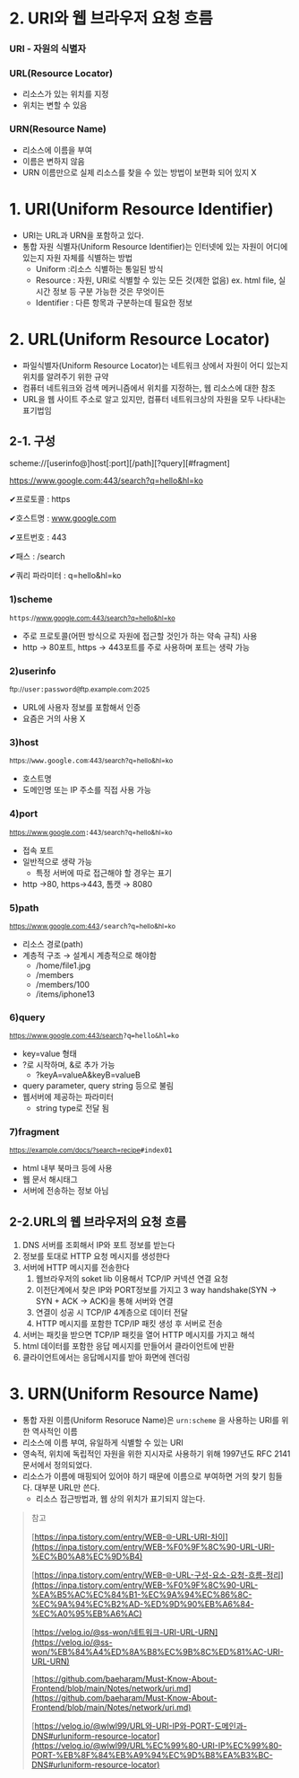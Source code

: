 # 2. URI와 웹 브라우저 요청 흐름

<aside>

### URI - 자원의 식별자

<aside>

### URL(Resource Locator)

- 리소스가 있는 위치를 지정
- 위치는 변할 수 있음
</aside>

<aside>

### URN(Resource Name)

- 리소스에 이름을 부여
- 이름은 변하지 않음
- URN 이름만으로 실제 리소스를 찾을 수 있는 방법이 보편화 되어 있지 X
</aside>

</aside>

# 1. URI(Uniform Resource Identifier)

- URI는 URL과 URN을 포함하고 있다.
- 통합 자원 식별자(Uniform Resource Identifier)는 인터넷에 있는 자원이 어디에 있는지 자원 자체를 식별하는 방법
  - Uniform :리소스 식별하는 통일된 방식
  - Resource : 자원, URI로 식별할 수 있는 모든 것(제한 없음) ex. html file, 실시간 정보 등 구분 가능한 것은 무엇이든
  - Identifier : 다른 항목과 구분하는데 필요한 정보

# 2. URL(Uniform Resource Locator)

- 파일식별자(Uniform Resource Locator)는 네트워크 상에서 자원이 어디 있는지 위치를 알려주기 위한 규약
- 컴퓨터 네트워크와 검색 메커니즘에서 위치를 지정하는, 웹 리소스에 대한 참조
- URL을 웹 사이트 주소로 알고 있지만, 컴퓨터 네트워크상의 자원을 모두 나타내는 표기법임

## 2-1. 구성

<aside>

scheme://[userinfo@]host[:port][/path][?query][#fragment]

</aside>

<aside>

https://www.google.com:443/search?q=hello&hl=ko

</aside>

✔︎프로토콜 : https

✔︎호스트명 : www.google.com

✔︎포트번호 : 443

✔︎패스 : /search

✔︎쿼리 파라미터 : q=hello&hl=ko

### 1)scheme

<aside>

`https`<small>://www.google.com:443/search?q=hello&hl=ko</small>

</aside>

- 주로 프로토콜(어떤 방식으로 자원에 접근할 것인가 하는 약속 규칙) 사용
- http → 80포트, https → 443포트를 주로 사용하며 포트는 생략 가능

### 2)userinfo

<aside>

<small>ftp://</small>`user:password@`<small>ftp.example.com:2025</small>

</aside>

- URL에 사용자 정보를 포함해서 인증
- 요즘은 거의 사용 X

### 3)host

<aside>

<small>https://</small>`www.google.com`<small>:443/search?q=hello&hl=ko</small>

</aside>

- 호스트명
- 도메인명 또는 IP 주소를 직접 사용 가능

### 4)port

<aside>

<small>https://www.google.com</small>`:443`<small>/search?q=hello&hl=ko</small>

</aside>

- 접속 포트
- 일반적으로 생략 가능
  - 특정 서버에 따로 접근해야 할 경우는 표기
- http →80, https→443, 톰캣 → 8080

### 5)path

<aside>

<small>https://www.google.com:443</small>`/search`<small>?q=hello&hl=ko</small>

</aside>

- 리소스 경로(path)
- 계층적 구조 → 설계시 계층적으로 해야함
  - /home/file1.jpg
  - /members
  - /members/100
  - /items/iphone13

### 6)query

<aside>

<small>https://www.google.com:443/search</small>`?q=hello&hl=ko`

</aside>

- key=value 형태
- ?로 시작하며, &로 추가 가능
  - ?keyA=valueA&keyB=valueB
- query parameter, query string 등으로 불림
- 웹서버에 제공하는 파라미터
  - string type로 전달 됨

### 7)fragment

<aside>

<small>https://example.com/docs/?search=recipe</small>`#index01`

</aside>

- html 내부 북마크 등에 사용
- 웹 문서 해시태그
- 서버에 전송하는 정보 아님

## 2-2.URL의 웹 브라우저의 요청 흐름

1. DNS 서버를 조회해서 IP와 포트 정보를 받는다
2. 정보를 토대로 HTTP 요청 메시지를 생성한다
3. 서버에 HTTP 메시지를 전송한다
   1. 웹브라우저의 soket lib 이용해서 TCP/IP 커넥션 연결 요청
   2. 이전단계에서 찾은 IP와 PORT정보를 가지고 3 way handshake(SYN → SYN + ACK → ACK)을 통해 서버와 연결
   3. 연결이 성공 시 TCP/IP 4계층으로 데이터 전달
   4. HTTP 메시지를 포함한 TCP/IP 패킷 생성 후 서버로 전송
4. 서버는 패킷을 받으면 TCP/IP 패킷을 열어 HTTP 메시지를 가지고 해석
5. html 데이터를 포함한 응답 메시지를 만들어서 클라이언트에 반환
6. 클라이언트에서는 응답메시지를 받아 화면에 렌더링

# 3. URN(Uniform Resource Name)

- 통합 자원 이름(Uniform Resoruce Name)은 `urn:scheme` 을 사용하는 URI를 위한 역사적인 이름
- 리소스에 이름 부여, 유일하게 식별할 수 있는 URI
- 영속적, 위치에 독립적인 자원을 위한 지시자로 사용하기 위해 1997년도 RFC 2141 문서에서 정의되었다.
- 리소스가 이름에 매핑되어 있어야 하기 때문에 이름으로 부여하면 거의 찾기 힘들다. 대부분 URL만 쓴다.
  - 리소스 접근방법과, 웹 상의 위치가 표기되지 않는다.

> 참고
>
> [https://inpa.tistory.com/entry/WEB-🌐-URL-URI-차이](https://inpa.tistory.com/entry/WEB-%F0%9F%8C%90-URL-URI-%EC%B0%A8%EC%9D%B4)
>
> [https://inpa.tistory.com/entry/WEB-🌐-URL-구성-요소-요청-흐름-정리](https://inpa.tistory.com/entry/WEB-%F0%9F%8C%90-URL-%EA%B5%AC%EC%84%B1-%EC%9A%94%EC%86%8C-%EC%9A%94%EC%B2%AD-%ED%9D%90%EB%A6%84-%EC%A0%95%EB%A6%AC)
>
> [https://velog.io/@ss-won/네트워크-URI-URL-URN](https://velog.io/@ss-won/%EB%84%A4%ED%8A%B8%EC%9B%8C%ED%81%AC-URI-URL-URN)
>
> [https://github.com/baeharam/Must-Know-About-Frontend/blob/main/Notes/network/uri.md](https://github.com/baeharam/Must-Know-About-Frontend/blob/main/Notes/network/uri.md)
>
> [https://velog.io/@wlwl99/URL와-URI-IP와-PORT-도메인과-DNS#urluniform-resource-locator](https://velog.io/@wlwl99/URL%EC%99%80-URI-IP%EC%99%80-PORT-%EB%8F%84%EB%A9%94%EC%9D%B8%EA%B3%BC-DNS#urluniform-resource-locator)
